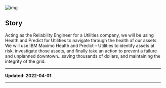 ![img](/img/hpu_8.6/banner.png)


## Story

Acting as the Reliability Engineer for a Utilities company, we will be using Health and Predict for Utilities to navigate through the health of our assets. We will use IBM Maximo Health and Predict – Utilities to identify assets at risk, investigate those assets, and finally take an action to prevent a failure and unplanned downtown…saving thousands of dollars, and maintaining the integrity of the grid.

---

**Updated: 2022-04-01**

---